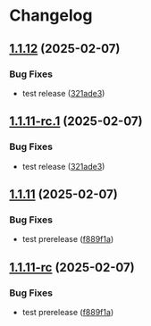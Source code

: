 # Changelog

## [1.1.12](https://github.com/sonderformat-llc/snowfall-wpp/compare/v1.1.11...v1.1.12) (2025-02-07)


### Bug Fixes

* test release ([321ade3](https://github.com/sonderformat-llc/snowfall-wpp/commit/321ade30ab166b6e6d27d0d60b039a86233cd084))

## [1.1.11-rc.1](https://github.com/sonderformat-llc/snowfall-wpp/compare/v1.1.11-rc...v1.1.11-rc.1) (2025-02-07)


### Bug Fixes

* test release ([321ade3](https://github.com/sonderformat-llc/snowfall-wpp/commit/321ade30ab166b6e6d27d0d60b039a86233cd084))

## [1.1.11](https://github.com/sonderformat-llc/snowfall-wpp/compare/v1.1.10...v1.1.11) (2025-02-07)


### Bug Fixes

* test prerelease ([f889f1a](https://github.com/sonderformat-llc/snowfall-wpp/commit/f889f1a5d02f7fddcebcba5dce212380b6375ae6))

## [1.1.11-rc](https://github.com/sonderformat-llc/snowfall-wpp/compare/v1.1.10...v1.1.11-rc) (2025-02-07)


### Bug Fixes

* test prerelease ([f889f1a](https://github.com/sonderformat-llc/snowfall-wpp/commit/f889f1a5d02f7fddcebcba5dce212380b6375ae6))
